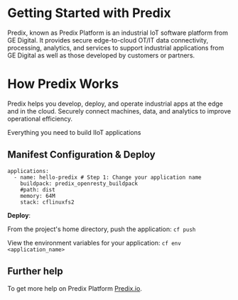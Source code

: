 # Getting Started with Predix

Predix, known as Predix Platform is an industrial IoT software platform from GE Digital. It provides secure edge-to-cloud OT/IT data connectivity, processing, analytics, and services to support industrial applications from GE Digital as well as those developed by customers or partners.

# How Predix Works

Predix helps you develop, deploy, and operate industrial apps at the edge and in the cloud. Securely connect machines, data, and analytics to improve operational efficiency.

Everything you need to build IIoT applications

## Manifest Configuration & Deploy
```
applications:
  - name: hello-predix # Step 1: Change your application name
    buildpack: predix_openresty_buildpack
    #path: dist
    memory: 64M
    stack: cflinuxfs2
```

**Deploy**:

From the project's home directory, push the application: `cf push` <p>
View the environment variables for your application: `cf env <application_name>`

## Further help

To get more help on Predix Platform [Predix.io](https://www.predix.io/).
